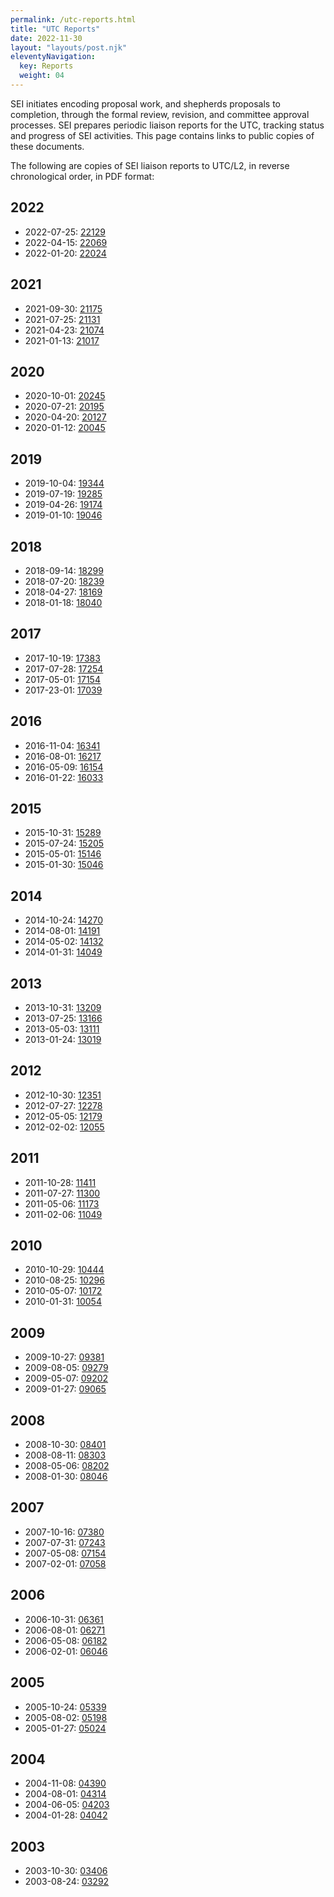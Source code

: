 ```yaml
---
permalink: /utc-reports.html
title: "UTC Reports"
date: 2022-11-30
layout: "layouts/post.njk"
eleventyNavigation:
  key: Reports
  weight: 04
---
```


SEI initiates encoding proposal work, and shepherds proposals to completion, through the formal review, revision, and committee approval processes. SEI prepares periodic liaison reports for the UTC, tracking status and progress of SEI activities. This page contains links to public copies of these documents.

The following are copies of SEI liaison reports to UTC/L2, in reverse chronological order, in PDF format:

## 2022

* 2022-07-25: [22129](https://www.unicode.org/L2/L2022/22129-sei-liaison-rept.pdf)
* 2022-04-15: [22069](https://www.unicode.org/L2/L2022/22069-sei-liaison-rept.pdf)
* 2022-01-20: [22024](https://www.unicode.org/L2/L2022/22024-sei-liaison-rept.pdf)

## 2021

* 2021-09-30: [21175](http://www.unicode.org/L2/L2021/21175-sei-liaison-rept.pdf)
* 2021-07-25: [21131](http://www.unicode.org/L2/L2021/21131-sei-liaison-rept.pdf)
* 2021-04-23: [21074](http://www.unicode.org/L2/L2021/21074-sei-liaison.pdf)
* 2021-01-13: [21017](http://www.unicode.org/L2/L2021/21017-sei-liaison.pdf)

## 2020

* 2020-10-01: [20245](https://www.unicode.org/L2/L2020/20254-sei-liaison.pdf)
* 2020-07-21: [20195](https://www.unicode.org/L2/L2020/20195-sei-liaison.pdf)
* 2020-04-20: [20127](https://www.unicode.org/L2/L2020/20127-sei-liaison.pdf)
* 2020-01-12: [20045](https://www.unicode.org/L2/L2020/20045-sei-liaison.pdf)

## 2019

* 2019-10-04: [19344](https://www.unicode.org/L2/L2019/19344-sei-liaison.pdf)
* 2019-07-19: [19285](https://www.unicode.org/L2/L2019/19285-sei-liaison.pdf)
* 2019-04-26: [19174](http://www.unicode.org/L2/L2019/19174-sei-liaison.pdf)
* 2019-01-10: [19046](http://www.unicode.org/L2/L2019/19046-sei-liaison.pdf)

## 2018

* 2018-09-14: [18299](/static/pdf/18299-sei-liaison-rept.pdf)
* 2018-07-20: [18239](http://www.unicode.org/L2/L2018/18239-sei-liaison-rept.pdf)
* 2018-04-27: [18169](http://www.unicode.org/L2/L2018/18169-sei-liaison-rept.pdf)
* 2018-01-18: [18040](http://www.unicode.org/L2/L2018/18040-sei-liaison-rept.pdf)

## 2017

* 2017-10-19: [17383](/static/pdf/17383-sei-liaison-report.pdf)
* 2017-07-28: [17254](/static/pdf/17254-sei-liaison-report.pdf)
* 2017-05-01: [17154](http://www.unicode.org/L2/L2017/17154-sei-liaison-report.pdf)
* 2017-23-01: [17039](http://www.unicode.org/L2/L2017/17039-sei-liaison-rept.pdf)

## 2016

* 2016-11-04: [16341](http://www.unicode.org/L2/L2016/16341-sei-liaison-report.pdf)
* 2016-08-01: [16217](http://www.unicode.org/L2/L2016/16217-sei-liaison.pdf)
* 2016-05-09: [16154](http://www.unicode.org/L2/L2016/16154-sei-liaison.pdf)
* 2016-01-22: [16033](http://www.unicode.org/L2/L2016/16033-sei-liaison.pdf)

## 2015

* 2015-10-31: [15289](http://www.unicode.org/L2/L2015/15289r-sei-liaison-rept.pdf)
* 2015-07-24: [15205](/static/pdf/15205-sei-liaison.pdf)
* 2015-05-01: [15146](/static/pdf/15146-sei-liaison.pdf)
* 2015-01-30: [15046](/static/pdf/15046-sei-liaison.pdf)

## 2014

* 2014-10-24: [14270](/static/pdf/14270-sei-liaison.pdf)
* 2014-08-01: [14191](/static/pdf/14191-sei-liaison.pdf)
* 2014-05-02: [14132](/static/pdf/14132-sei-liaison.pdf)
* 2014-01-31: [14049](/static/pdf/14049-sei-liaison.pdf)

## 2013

* 2013-10-31: [13209](/static/pdf/13209-sei-liaison.pdf)
* 2013-07-25: [13166](/static/pdf/13166-sei-liaison.pdf)
* 2013-05-03: [13111](/static/pdf/13111-sei-liaison.pdf)
* 2013-01-24: [13019](/static/pdf/13019-sei-liaison.pdf)

## 2012

* 2012-10-30: [12351](/static/pdf/12351-sei-liaison.pdf)
* 2012-07-27: [12278](/static/pdf/12278-sei-liaison.pdf)
* 2012-05-05: [12179](/static/pdf/12179-sei-liaison.pdf)
* 2012-02-02: [12055](/static/pdf/12055-sei-liaison.pdf)

## 2011

* 2011-10-28: [11411](/static/pdf/11411-sei-liaison.pdf)
* 2011-07-27: [11300](/static/pdf/11300-sei-liaison.pdf)
* 2011-05-06: [11173](/static/pdf/11173-sei-liaison.pdf)
* 2011-02-06: [11049](/static/pdf/11049-sei-liaison.pdf)

## 2010

* 2010-10-29: [10444](/static/pdf/10444-sei-liaison.pdf)
* 2010-08-25: [10296](/static/pdf/10296r-sei-liaison.pdf)
* 2010-05-07: [10172](/static/pdf/10172-sei-liaison.pdf)
* 2010-01-31: [10054](/static/pdf/10054-sei-liaison.pdf)

## 2009

* 2009-10-27: [09381](/static/pdf/09381-sei-liaison.pdf)
* 2009-08-05: [09279](/static/pdf/09279-sei-liaison.pdf)
* 2009-05-07: [09202](/static/pdf/09202-sei-liaison.pdf)
* 2009-01-27: [09065](/static/pdf/09065-sei-liaison.pdf)

## 2008

* 2008-10-30: [08401](/static/pdf/08401-sei-liaison.pdf)
* 2008-08-11: [08303](/static/pdf/08303-sei-liaison.pdf)
* 2008-05-06: [08202](/static/pdf/08202-sei-liaison.pdf)
* 2008-01-30: [08046](/static/pdf/08046-ucb-liaison.pdf)

## 2007

* 2007-10-16: [07380](/static/pdf/07380-sei-liaison.pdf)
* 2007-07-31: [07243](/static/pdf/07243-ucb-liaison.pdf)
* 2007-05-08: [07154](/static/pdf/07154-liaison-rept-may2007.pdf)
* 2007-02-01: [07058](/static/pdf/07058-sei-liaison.pdf)

## 2006

* 2006-10-31: [06361](/static/pdf/06361-ucb-liaison-nov2006.pdf)
* 2006-08-01: [06271](/static/pdf/06271-sei-liaison.pdf)
* 2006-05-08: [06182](/static/pdf/06182-ucb-liaison.pdf)
* 2006-02-01: [06046](/static/pdf/06046-ucb-liaison.pdf)

## 2005

* 2005-10-24: [05339](/static/pdf/05339-sei-liaison.pdf)
* 2005-08-02: [05198](/static/pdf/05198-ucb-utc-liaison.pdf)
* 2005-01-27: [05024](/static/pdf/05024-ucb-liaison.pdf)

## 2004

* 2004-11-08: [04390](/static/pdf/04390-sei-liaison.pdf)
* 2004-08-01: [04314](/static/pdf/04314-sei-liaison.pdf)
* 2004-06-05: [04203](/static/pdf/04203-sei-liaison.pdf)
* 2004-01-28: [04042](/static/pdf/04042-sei-liaison.pdf)

## 2003

* 2003-10-30: [03406](/static/pdf/03406-liaison-anderson.pdf)
* 2003-08-24: [03292](/static/pdf/03292-liaison-sei.pdf)